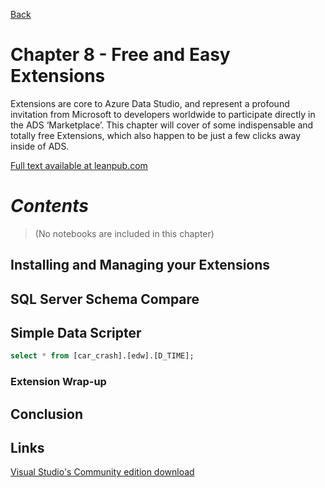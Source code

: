 [Back](../readme.md)

# Chapter 8 - Free and Easy Extensions
Extensions are core to Azure Data Studio, and represent a profound invitation from Microsoft to developers worldwide to participate directly in the ADS ‘Marketplace’. This chapter will cover of some indispensable and totally free Extensions, which also happen to be just a few clicks away inside of ADS.

[Full text available at leanpub.com](https://leanpub.com/hands-on-ads)

# ***Contents***
> (No notebooks are included in this chapter)

## Installing and Managing your Extensions

## SQL Server Schema Compare

## Simple Data Scripter

``` sql
select * from [car_crash].[edw].[D_TIME];
```

### Extension Wrap-up

## Conclusion

## Links

[Visual Studio's Community edition download](https://visualstudio.microsoft.com/vs/community/)
